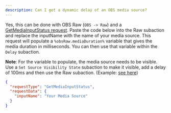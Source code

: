 ```yaml
---
description: Can I get a dynamic delay of an OBS media source?
---
```


Yes, this can be done with OBS Raw (`OBS -> Raw`) and a [GetMediaInputStatus request](<https://obs-raw.streamer.bot/#GetMediaInputStatus>). Paste the code below into the Raw subaction and replace the inputName with the name of your media source. This request will populate a `%obsRaw.mediaDuration%` variable that gives the media duration in milliseconds. You can then use that variable within the `Delay` subaction.

__Note__: For the variable to populate, the media source needs to be visible. Use a `Set Source Visibility State` subaction to make it visible, add a delay of 100ms and then use the Raw subaction. (Example: [see here](<https://i.imgur.com/mSk7leg.png>))

```json
{
  "requestType": "GetMediaInputStatus",
  "requestData": {
    "inputName": "Your Media Source"
  }
}
```
